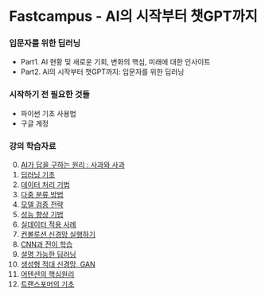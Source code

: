 # Fastcampus - AI의 시작부터 챗GPT까지

### 입문자를 위한 딥러닝

- Part1.	AI 현황 및 새로운 기회, 변화의 핵심, 미래에 대한 인사이트
- Part2.	AI의 시작부터 챗GPT까지: 입문자를 위한 딥러닝

### 시작하기 전 필요한 것들

- 파이썬 기초 사용법
- 구글 계정

### 강의 학습자료

0. [AI가 답을 구하는 원리 : 사과와 사과](https://colab.research.google.com/github/taehojo/AIAI-Workshop-2024/blob/master/colab/00-colab.ipynb)
1. [딥러닝 기초](https://colab.research.google.com/github/taehojo/AIAI-Workshop-2024/blob/master/colab/01-colab.ipynb)
2. [데이터 처리 기법](https://colab.research.google.com/github/taehojo/AIAI-Workshop-2024/blob/master/colab/02-colab.ipynb)
3. [다중 분류 방법](https://colab.research.google.com/github/taehojo/AIAI-Workshop-2024/blob/master/colab/03-colab.ipynb)
4. [모델 검증 전략](https://colab.research.google.com/github/taehojo/AIAI-Workshop-2024/blob/master/colab/04-colab.ipynb)
5. [성능 향상 기법](https://colab.research.google.com/github/taehojo/AIAI-Workshop-2024/blob/master/colab/05-colab.ipynb)
6. [실데이터 적용 사례](https://colab.research.google.com/github/taehojo/AIAI-Workshop-2024/blob/master/colab/06-colab.ipynb)
7. [컨볼루션 신경망 실행하기](https://colab.research.google.com/github/taehojo/AIAI-Workshop-2024/blob/master/colab/07-colab.ipynb)
8. [CNN과 전이 학습](https://colab.research.google.com/github/taehojo/AIAI-Workshop-2024/blob/master/colab/08-colab.ipynb)
9. [설명 가능한 딥러닝](https://colab.research.google.com/github/taehojo/AIAI-Workshop-2024/blob/master/colab/09-colab.ipynb)
10. [생성형 적대 신경망, GAN](https://colab.research.google.com/github/taehojo/AIAI-Workshop-2024/blob/master/colab/10-colab.ipynb)
11. [어텐션의 핵심원리](https://colab.research.google.com/github/taehojo/AIAI-Workshop-2024/blob/master/colab/11-colab.ipynb)
12. [트랜스포머의 기초](https://colab.research.google.com/github/taehojo/AIAI-Workshop-2024/blob/master/colab/12-colab.ipynb)
